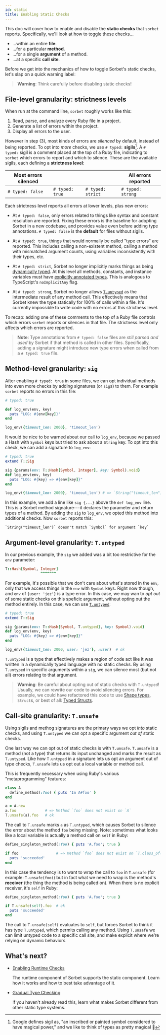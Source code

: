 ```yaml
---
id: static
title: Enabling Static Checks
---
```


This doc will cover how to enable and disable the **static checks** that
`sorbet` reports. Specifically, we'll look at how to toggle these checks...

- ...within an entire **file**.
- ...for a particular **method**.
- ...for a single **argument** of a method.
- ...at a specific **call site**.

Before we get into the mechanics of how to toggle Sorbet's static checks, let's
slap on a quick warning label:

> **Warning**: Think carefully before disabling static checks!

## File-level granularity: strictness levels

When run at the command line, `sorbet` roughly works like this:

1.  Read, parse, and analyze every Ruby file in a project.
2.  Generate a list of errors within the project.
3.  Display all errors to the user.

However in step (3), most kinds of errors are *silenced* by default, instead of
being reported. To opt into *more* checks, we use `# typed:` **sigils**[^sigil]. A
`# typed:` sigil is a comment placed at the top of a Ruby file, indicating to
`sorbet` which errors to report and which to silence. These are the available
sigils, each defining a **strictness level**:

[^sigil]: Google defines sigil as, "an inscribed or painted symbol considered to
have magical power," and we like to think of types as pretty magical 🙂

| Most errors silenced |                 |                   | All errors reported |
| ---                  | ---             | ---               | ---                 |
| `# typed: false`     | `# typed: true` | `# typed: strict` | `# typed: strong`   |

Each strictness level reports all errors at lower levels, plus new errors:

- At `# typed: false`, only errors related to things like syntax and constant
  resolution are reported. Fixing these errors is the baseline for adopting
  Sorbet in a new codebase, and provides value even before adding type
  annotations. `# typed: false` is the **default** for files without sigils.

- At `# typed: true`, things that would normally be called "type errors" are
  reported. This includes calling a non-existent method, calling a method with
  mismatched argument counts, using variables inconsistently with their types,
  etc.

- At `# typed: strict`, Sorbet no longer implicitly marks things as being
  [dynamically typed](untyped.md). At this level all methods, constants, and
  instance variables must have [explicitly annotated types](annotations.md).
  This is analogous to TypeScript's `noImplicitAny` flag.

- At `# typed: strong`, Sorbet no longer allows [`T.untyped`](untyped.md) as the
  intermediate result of any method call. This effectively means that Sorbet
  knew the type statically for 100% of calls within a file. It's currently
  impossible to write code with no errors at this strictness level.

To recap: adding one of these comments to the top of a Ruby file controls which
errors `sorbet` reports or silences in that file. The strictness level only
affects which errors are reported.

<!-- TODO(jez) It's unclear if we want annotations.md, or just to discuss implicit T.untyped in untyped.md. -->

> **Note**: Type annotations from `# typed: false` files are *still parsed and
> used* by Sorbet if that method is called in other files. Specifically, adding
> a signature might introduce new type errors when called from a `# typed: true`
> file.


## Method-level granularity: `sig`

After enabling `# typed: true` in some files, we can opt individual methods into
even more checks by adding signatures (or `sig`s) to them. For example `sorbet`
reports no errors in this file:

```ruby
# typed: true

def log_env(env, key)
  puts "LOG: #{env[key]}"
end

log_env({timeout_len: 2000}, 'timeout_len')
```

It would be nice to be warned about our call to `log_env`, because we passed a
Hash with `Symbol` keys but tried to ask about a `String` key. To opt into this
check, we can add a signature to `log_env`:

```ruby
# typed: true
extend T::Sig

sig {params(env: T::Hash[Symbol, Integer], key: Symbol).void}
def log_env(env, key)
  puts "LOG: #{key} => #{env[key]}"
end

log_env({timeout_len: 2000}, 'timeout_len') # => `String("timeout_len")` doesn't match `Symbol`
```

In this example, we add a line like `sig {...}` above the `def log_env` line.
This is a Sorbet method signature---it declares the parameter and return types
of a method. By adding the `sig` to `log_env`, we opted this method into
additional checks. Now `sorbet` reports this:

```
`String("timeout_len")` doesn't match `Symbol` for argument `key`
```

## Argument-level granularity: `T.untyped`

In our previous example, the `sig` we added was a bit too restrictive for the
`env` parameter:

```ruby
T::Hash[Symbol, Integer]
                ^^^^^^^
```

For example, it's possible that we don't care about what's stored in the `env`,
only that we access things in the `env` with `Symbol` keys. Right now though,
and `env` of `{user: 'jez'}` is a type error. In this case, we may wan to *opt
out* of some static checks on this speficic argument, without opting out the
method entirely. In this case, we can use [`T.untyped`](untyped.md):

```ruby
# typed: true
extend T::Sig

sig {params(env: T::Hash[Symbol, T.untyped], key: Symbol).void}
def log_env(env, key)
  puts "LOG: #{key} => #{env[key]}"
end

log_env({timeout_len: 2000, user: 'jez'}, :user)  # ok
```

`T.untyped` is a type that effectively makes a region of code act like it was
written in a dynamically typed language with no static checks. By using
`T.untyped` in specific arguments within a `sig`, we can silence most (but
not all) errors relating to that argument.

> **Warning**: Be careful about opting out of static checks with `T.untyped`!
> Usually, we can rewrite our code to avoid silencing errors. For example, we
> could have refactored this code to use [Shape types](shapes.md), `Struct`s, or
> best of all: [Typed Structs](tstruct.md).


## Call-site granularity: `T.unsafe`

Using sigils and methog signatures are the primary ways we opt *into* static
checks, and using `T.untyped` we can opt a specific argument *out of* static
checks.

One last way we can opt out of static checks is with `T.unsafe`. `T.unsafe` is a
method (not a type) that returns its input unchanged and marks the result as
`T.untyped`. Like how `T.untyped` in a signature lets us opt an argument out of
type checks, `T.unsafe` lets us opt out a local variable or method call.

This is frequently necessary when using Ruby's various "metaprogramming"
features:

```ruby
class A
  define_method(:foo) { puts 'In A#foo' }
end

a = A.new
a.foo             # => Method `foo` does not exist on `A`
T.unsafe(a).foo   # ok
```

The call to `T.unsafe` marks `a` as `T.untyped`, which causes Sorbet to silence
the error about the method `foo` being missing. Note: sometimes what looks like
a local variable is actually a method call on `self` in Ruby:

```ruby
define_singleton_method(:foo) { puts 'A.foo'; true }

if foo                 # => Method `foo` does not exist on `T.class_of(A)`
  puts 'succeeded'
end
```

In this case the tendency is to want to wrap the call to `foo` in `T.unsafe`
(for example: `T.unsafe(foo)`) but in fact what we need to wrap is the method's
**receiver** (the thing the method is being called on). When there is no
explicit receiver, it's `self` in Ruby:

```ruby
define_singleton_method(:foo) { puts 'A.foo'; true }

if T.unsafe(self).foo  # ok
  puts 'succeeded'
end
```

The call to `T.unsafe(self)` evaluates to `self`, but forces Sorbet to think it
has type `T.untyped`, which permits calling any method. Using `T.unsafe` we can
limit untyped code to a specific call site, and make explicit where we're
relying on dynamic behaviors.

## What's next?

- [Enabling Runtime Checks](runtime.md)

  The runtime component of Sorbet supports the static component. Learn how it
  works and how to best take advantage of it.

- [Gradual Type Checking](gradual.md)

  If you haven't already read this, learn what makes Sorbet different from other
  static type systems.
